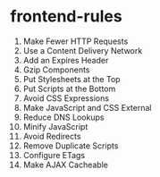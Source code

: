 frontend-rules
==============

 1) Make Fewer HTTP Requests
 2) Use a Content Delivery Network
 3) Add an Expires Header
 4) Gzip Components
 5) Put Stylesheets at the Top
 6) Put Scripts at the Bottom
 7) Avoid CSS Expressions
 8) Make JavaScript and CSS External
 9) Reduce DNS Lookups
 10) Minify JavaScript
 11) Avoid Redirects
 12) Remove Duplicate Scripts
 13) Configure ETags
 14) Make AJAX Cacheable
